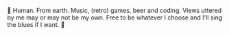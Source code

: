 🧐 
Human. From earth. Music, (retro) games, beer and coding. Views uttered by me may or may not be my own. Free to be whatever I choose and I'll sing the blues if I want. 🎵

<!---
Gurmatonk/Gurmatonk is a ✨ special ✨ repository because its `README.md` (this file) appears on your GitHub profile.
You can click the Preview link to take a look at your changes.
--->
